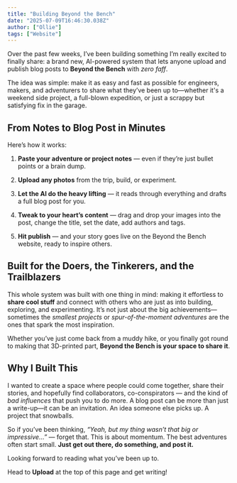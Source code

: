 ```yaml
---
title: "Building Beyond the Bench"
date: "2025-07-09T16:46:30.038Z"
author: ["Ollie"]
tags: ["Website"]
---
```

Over the past few weeks, I’ve been building something I’m really excited to finally share: a brand new, AI-powered system that lets anyone upload and publish blog posts to **Beyond the Bench** with _zero faff_.

The idea was simple: make it as easy and fast as possible for engineers, makers, and adventurers to share what they’ve been up to—whether it's a weekend side project, a full-blown expedition, or just a scrappy but satisfying fix in the garage.

From Notes to Blog Post in Minutes
----------------------------------

Here’s how it works:

1.  **Paste your adventure or project notes** — even if they’re just bullet points or a brain dump.
    
2.  **Upload any photos** from the trip, build, or experiment.
    
3.  **Let the AI do the heavy lifting** — it reads through everything and drafts a full blog post for you.
    
4.  **Tweak to your heart’s content** — drag and drop your images into the post, change the title, set the date, add authors and tags.
    
5.  **Hit publish** — and your story goes live on the Beyond the Bench website, ready to inspire others.
    

Built for the Doers, the Tinkerers, and the Trailblazers
--------------------------------------------------------

This whole system was built with one thing in mind: making it effortless to **share cool stuff** and connect with others who are just as into building, exploring, and experimenting. It’s not just about the big achievements—sometimes the _smallest projects_ or _spur-of-the-moment adventures_ are the ones that spark the most inspiration.

Whether you’ve just come back from a muddy hike, or you finally got round to making that 3D-printed part, **Beyond the Bench is your space to share it**.

Why I Built This
----------------

I wanted to create a space where people could come together, share their stories, and hopefully find collaborators, co-conspirators — and the kind of _bad influences_ that push you to do more. A blog post can be more than just a write-up—it can be an invitation. An idea someone else picks up. A project that snowballs.

So if you’ve been thinking, _“Yeah, but my thing wasn’t that big or impressive…”_ — forget that. This is about momentum. The best adventures often start small. **Just get out there, do something, and post it.**

Looking forward to reading what you’ve been up to.  
  
Head to **Upload** at the top of this page and get writing!
